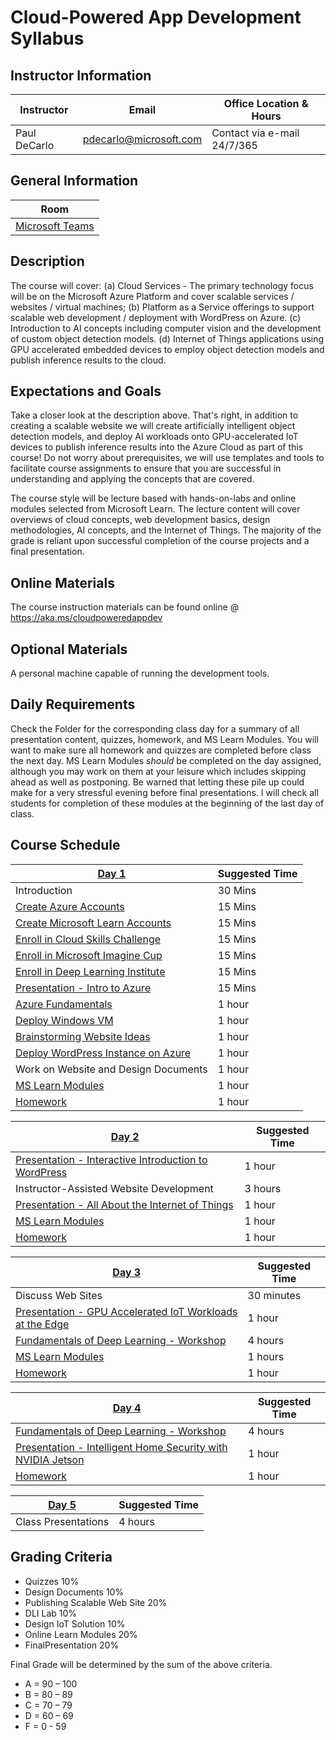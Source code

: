 # Cloud-Powered App Development Syllabus

## Instructor Information 
| Instructor    | Email                   | Office Location & Hours   |
| ------------- | ----------------------- | ------------------------- |
| Paul DeCarlo  | pdecarlo@microsoft.com  | Contact via e-mail 24/7/365 
 
## General Information   

| Room    |
| ------- |
| [Microsoft Teams](https://www.microsoft.com/en-us/microsoft-teams/group-chat-software) |   

## Description   

The course will cover: (a) Cloud Services - The primary technology focus will be on the Microsoft Azure Platform and cover scalable services / websites / virtual machines; (b) Platform as a Service offerings to support scalable web development / deployment with WordPress on Azure.  (c) Introduction to AI concepts including computer vision and the development of custom object detection models.  (d) Internet of Things applications using GPU accelerated embedded devices to employ object detection models and publish inference results to the cloud.

## Expectations and Goals   

Take a closer look at the description above.  That's right, in addition to creating a scalable website we will create artificially intelligent object detection models, and deploy AI workloads onto GPU-accelerated IoT devices to publish inference results into the Azure Cloud as part of this course!  Do not worry about prerequisites, we will use templates and tools to facilitate course assignments to ensure that you are successful in understanding and applying the concepts that are covered.

The course style will be lecture based with hands-on-labs and online modules selected from Microsoft Learn.  The lecture content will cover overviews of cloud concepts, web development basics, design methodologies, AI concepts, and the Internet of Things.  The majority of the grade is reliant upon successful completion of the course projects and a final presentation.  
 
## Online Materials
The course instruction materials can be found online @ https://aka.ms/cloudpoweredappdev

## Optional Materials
A personal machine capable of running the development tools. 

## Daily Requirements

Check the Folder for the corresponding class day for a summary of all presentation content, quizzes, homework, and MS Learn
Modules.  You will want to make sure all homework and quizzes are completed before class the next day.  MS Learn Modules *should* be completed on the day assigned, although you may work on them at your leisure which includes skipping ahead as well as postponing.  Be warned that letting these pile up could make for a very stressful evening before final presentations.  I will check all students for completion of these modules at the beginning of the last day of class. 

## Course Schedule    

| [Day 1](/Day1)                                                                                              |  Suggested Time |
| ----------------------------------------------------------------------------------------------------------- | --------------- |
| Introduction                                                                                                |   30 Mins       |
| [Create Azure Accounts](https://microsoft.sharepoint.com/:f:/t/MIS4397-UniversityofHouston/EtAxikyoNAtBqLXJKyoDolcBIKpguizZMwc8S1ezjCDY2w?e=6U1S6u) |   15 Mins       |
| [Create Microsoft Learn Accounts](https://docs.microsoft.com/learn/?WT.mc_id=iot-10260-pdecarlo)                                  |   15 Mins       |
| [Enroll in Cloud Skills Challenge](https://docs.microsoft.com/en-us/learn/challenges?id=b99c9309-f375-40a9-b136-ceff971c01b7?WT.mc_id=iot-10260-pdecarlo) | 15 Mins
| [Enroll in Microsoft Imagine Cup](https://imaginecup.microsoft.com/?WT.mc_id=iot-10260-pdecarlo)                                   |   15 Mins       |
| [Enroll in Deep Learning Institute](https://www.nvidia.com/en-us/deep-learning-ai/education/)                |    15 Mins          |
| [Presentation - Intro to Azure](/Day1/Content)                                                              |    15 Mins          |
| [Azure Fundamentals](https://docs.microsoft.com/learn/paths/azure-fundamentals/?WT.mc_id=iot-10260-pdecarlo)                   |   1 hour        |
| [Deploy Windows VM](https://docs.microsoft.com/learn/modules/create-windows-virtual-machine-in-azure/?WT.mc_id=iot-10260-pdecarlo)|   1 hour        |
| [Brainstorming Website Ideas](/Day1/Homework/DesignDocument.md)                                             |   1 hour        |
| [Deploy WordPress Instance on Azure](https://azuremarketplace.microsoft.com/marketplace/apps/WordPress.WordPress/?WT.mc_id=iot-10260-pdecarlo) |   1 hour |
| Work on Website and Design Documents                                                                        |    1 hour       |
| [MS Learn Modules](/Day1/Modules)                                                                           |    1 hour       |
| [Homework](/Day1/Homework)                                                                                  |    1 hour       |


| [Day 2](/Day2)                                                                                              |  Suggested Time |
| ----------------------------------------------------------------------------------------------------------- | --------------- |
| [Presentation - Interactive Introduction to WordPress](/Day2/Content)                                                      |   1 hour       |
| Instructor-Assisted Website Development                                                                     |   3 hours       |
| [Presentation - All About the Internet of Things](/Day2/Content)                                            |   1 hour       |
| [MS Learn Modules](/Day2/Modules)                                                                           |   1 hour        |
| [Homework](/Day2/Homework)                                                                                  |   1 hour        |

| [Day 3](/Day3)                                                                                              |  Suggested Time |
| ----------------------------------------------------------------------------------------------------------- | --------------- |
| Discuss Web Sites                                                                                           |   30 minutes    |
| [Presentation - GPU Accelerated IoT Workloads at the Edge](/Day3/Content)                                   |    1 hour       |
| [Fundamentals of Deep Learning - Workshop](https://www.nvidia.com/content/nvidiaGDC/us/en_US/training/instructor-led-workshops/fundamentals-of-deep-learning/)  |   4 hours       |
| [MS Learn Modules](/Day3/Modules)                                                                           |    1 hours      |
| [Homework](Day3/Homework)                                                                                   |    1 hour       |

| [Day 4](/Day4)                                                                                              |  Suggested Time |
| ----------------------------------------------------------------------------------------------------------- | --------------- |
| [Fundamentals of Deep Learning - Workshop](https://www.nvidia.com/content/nvidiaGDC/us/en_US/training/instructor-led-workshops/fundamentals-of-deep-learning/)|   4 hours    |
| [Presentation - Intelligent Home Security with NVIDIA Jetson](/Day4/Content)                                |    1 hour       |
| [Homework](Day4/Homework)                                                                                   |    1 hour       |

| [Day 5](/Day5)                                                                                              |  Suggested Time |
| ----------------------------------------------------------------------------------------------------------- | --------------- |
| Class Presentations                                                                                         |   4 hours       |

## Grading Criteria
* Quizzes 10%
* Design Documents 10%
* Publishing Scalable Web Site 20%
* DLI Lab 10% 
* Design IoT Solution 10% 
* Online Learn Modules 20%
* FinalPresentation 20%
  
Final Grade will be determined by the sum of the above criteria.

* A = 90 – 100
* B = 80 – 89
* C = 70 – 79
* D = 60 – 69
* F =  0 - 59
